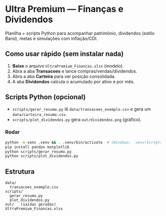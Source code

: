 # Ultra Premium — Finanças e Dividendos

Planilha + scripts Python para acompanhar patrimônio, dividendos (estilo Barsi), metas e simulações com inflação/CDI.

## Como usar rápido (sem instalar nada)
1. **Baixe** o arquivo `UltraPremium_Financas.xlsx` (modelo).
2. Abra a aba **Transacoes** e lance compras/vendas/dividendos.
3. Abra a aba **Carteira** para ver posição consolidada.
4. A aba **Dividendos** calcula o acumulado por ativo e por mês.

## Scripts Python (opcional)
- `scripts/gerar_resumo.py` lê `data/transacoes_exemplo.csv` e gera um `data/carteira_resumo.csv`.
- `scripts/plot_dividendos.py` gera `out/dividendos.png` (gráfico).

### Rodar
```bash
python -m venv .venv && . .venv/bin/activate  # (Windows: .venv\Scripts\activate)
pip install pandas matplotlib
python scripts/gerar_resumo.py
python scripts/plot_dividendos.py
```

## Estrutura
```
data/
  transacoes_exemplo.csv
scripts/
  gerar_resumo.py
  plot_dividendos.py
out/   (saídas geradas)
UltraPremium_Financas.xlsx
```
